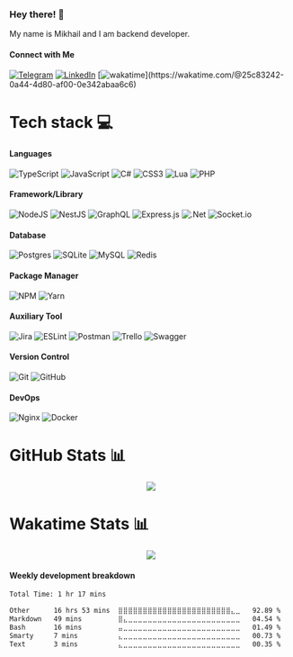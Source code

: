 ### Hey there! 👋

My name is Mikhail and I am backend developer.

#### Connect with Me 
[![Telegram](https://img.shields.io/badge/Telegram-%230088cc?logo=telegram&logoColor=white)](https://t.me/arkhipov_ms) [![LinkedIn](https://img.shields.io/badge/LinkedIn-%230077B5.svg?logo=linkedin&logoColor=white)](https://linkedin.com/in/arkhipov-ms?original_referer=arkhipov-ms) [![wakatime](https://wakatime.com/badge/user/25c83242-0a44-4d80-af00-0e342abaa6c6.svg?)](https://wakatime.com/@25c83242-0a44-4d80-af00-0e342abaa6c6)


# Tech stack 💻

#### Languages

![TypeScript](https://img.shields.io/badge/typescript-%23007ACC.svg?style=for-the-badge&logo=typescript&logoColor=white)
![JavaScript](https://img.shields.io/badge/javascript-%23323330.svg?style=for-the-badge&logo=javascript&logoColor=%23F7DF1E)
![C#](https://img.shields.io/badge/c%23-%23239120.svg?style=for-the-badge&logo=c-sharp&logoColor=white)
![CSS3](https://img.shields.io/badge/css3-%231572B6.svg?style=for-the-badge&logo=css3&logoColor=white)
![Lua](https://img.shields.io/badge/lua-%232C2D72.svg?style=for-the-badge&logo=lua&logoColor=white)
![PHP](https://img.shields.io/badge/php-%23777BB4.svg?style=for-the-badge&logo=php&logoColor=white)

#### Framework/Library

![NodeJS](https://img.shields.io/badge/node.js-6DA55F?style=for-the-badge&logo=node.js&logoColor=white)
![NestJS](https://img.shields.io/badge/nestjs-%23E0234E.svg?style=for-the-badge&logo=nestjs&logoColor=white)
![GraphQL](https://img.shields.io/badge/-GraphQL-E10098?style=for-the-badge&logo=graphql&logoColor=white)
![Express.js](https://img.shields.io/badge/express.js-%23404d59.svg?style=for-the-badge&logo=express&logoColor=%2361DAFB)
![.Net](https://img.shields.io/badge/.NET-5C2D91?style=for-the-badge&logo=.net&logoColor=white)
![Socket.io](https://img.shields.io/badge/Socket.io-black?style=for-the-badge&logo=socket.io&badgeColor=010101)

#### Database
![Postgres](https://img.shields.io/badge/postgres-%23316192.svg?style=for-the-badge&logo=postgresql&logoColor=white)
![SQLite](https://img.shields.io/badge/sqlite-%2307405e.svg?style=for-the-badge&logo=sqlite&logoColor=white)
![MySQL](https://img.shields.io/badge/mysql-%2300f.svg?style=for-the-badge&logo=mysql&logoColor=white)
![Redis](https://img.shields.io/badge/redis-%23DD0031.svg?style=for-the-badge&logo=redis&logoColor=white)

#### Package Manager
![NPM](https://img.shields.io/badge/NPM-%23CC3534.svg?style=for-the-badge&logo=npm&logoColor=white)
![Yarn](https://img.shields.io/badge/yarn-%232C8EBB.svg?style=for-the-badge&logo=yarn&logoColor=white)

#### Auxiliary Tool
![Jira](https://img.shields.io/badge/jira-%230A0FFF.svg?style=for-the-badge&logo=jira&logoColor=white)
![ESLint](https://img.shields.io/badge/ESLint-4B3263?style=for-the-badge&logo=eslint&logoColor=white)
![Postman](https://img.shields.io/badge/Postman-FF6C37?style=for-the-badge&logo=postman&logoColor=white)
![Trello](https://img.shields.io/badge/Trello-%23026AA7.svg?style=for-the-badge&logo=Trello&logoColor=white)
![Swagger](https://img.shields.io/badge/-Swagger-%23Clojure?style=for-the-badge&logo=swagger&logoColor=white)

#### Version Control
![Git](https://img.shields.io/badge/Git-%23F1502F?style=for-the-badge&logo=git&logoColor=white)
![GitHub](https://img.shields.io/badge/GitHub-%23171515.svg?style=for-the-badge&logo=github&logoColor=white)

#### DevOps
![Nginx](https://img.shields.io/badge/nginx-%23009639.svg?style=for-the-badge&logo=nginx&logoColor=white)
![Docker](https://img.shields.io/badge/docker-%230db7ed.svg?style=for-the-badge&logo=docker&logoColor=white)

# GitHub Stats 📊

<div style="text-align: center;">
    <picture>
        <source srcset="https://github-readme-streak-stats.herokuapp.com/?user=soloton&theme=dark#gh-dark-mode-only#gh-dark-mode-only" media="(prefers-color-scheme: dark)" />
        <source srcset="https://github-readme-streak-stats.herokuapp.com/?user=soloton#gh-light-mode-only" media="(prefers-color-scheme: light), (prefers-color-scheme: no-preference)" />
        <img src="https://github-readme-streak-stats.herokuapp.com/?user=soloton" />
    </picture>
</div>

# Wakatime Stats 📊

<div style="text-align: center;">
    <picture>
        <source srcset="https://github-readme-stats.vercel.app/api/wakatime?username=soloton&layout=compact&theme=dark#gh-dark-mode-only" media="(prefers-color-scheme: dark)" />
        <source srcset="https://github-readme-stats.vercel.app/api/wakatime?username=soloton&layout=compact#gh-light-mode-only" media="(prefers-color-scheme: light), (prefers-color-scheme: no-preference)" />
        <img src="https://github-readme-stats.vercel.app/api/wakatime?username=soloton&layout=compact" />
    </picture>
</div>

#### Weekly development breakdown
<!--START_SECTION:waka-->

```txt
Total Time: 1 hr 17 mins

Other      16 hrs 53 mins  ⣿⣿⣿⣿⣿⣿⣿⣿⣿⣿⣿⣿⣿⣿⣿⣿⣿⣿⣿⣿⣿⣿⣿⣄⣀   92.89 %
Markdown   49 mins         ⣿⣄⣀⣀⣀⣀⣀⣀⣀⣀⣀⣀⣀⣀⣀⣀⣀⣀⣀⣀⣀⣀⣀⣀⣀   04.54 %
Bash       16 mins         ⣤⣀⣀⣀⣀⣀⣀⣀⣀⣀⣀⣀⣀⣀⣀⣀⣀⣀⣀⣀⣀⣀⣀⣀⣀   01.49 %
Smarty     7 mins          ⣄⣀⣀⣀⣀⣀⣀⣀⣀⣀⣀⣀⣀⣀⣀⣀⣀⣀⣀⣀⣀⣀⣀⣀⣀   00.73 %
Text       3 mins          ⣄⣀⣀⣀⣀⣀⣀⣀⣀⣀⣀⣀⣀⣀⣀⣀⣀⣀⣀⣀⣀⣀⣀⣀⣀   00.35 %
```

<!--END_SECTION:waka-->

